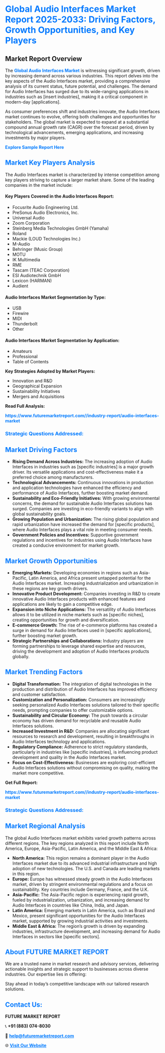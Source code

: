 <h1 style="color: #007BFF;">Global Audio Interfaces Market Report 2025-2033: Driving Factors, Growth Opportunities, and Key Players</h1>

<section id="overview">
<h2>Market Report Overview</h2>
<p>The <a href="https://www.futuremarketreport.com//industry-report/audio-interfaces-market" style="color: #007BFF; text-decoration: none;"><strong>Global Audio Interfaces Market</strong></a> is witnessing significant growth, driven by increasing demand across various industries. This report delves into the key aspects of the Audio Interfaces market, providing a comprehensive analysis of its current status, future potential, and challenges. The demand for Audio Interfaces has surged due to its wide-ranging applications in industries such as [insert industries], making it a critical component in modern-day [applications].</p>
<p>As consumer preferences shift and industries innovate, the Audio Interfaces market continues to evolve, offering both challenges and opportunities for stakeholders. The global market is expected to expand at a substantial compound annual growth rate (CAGR) over the forecast period, driven by technological advancements, emerging applications, and increasing investments by major players.</p>
</section>

<section id="overview">
<p><a href="https://www.futuremarketreport.com//request-sample/reportId=86807" style="color: #007BFF; text-decoration: none;"><strong>Explore Sample Report Here</strong></a></p>
</section>

<section id="key-players">
<h2 style="color: #007BFF;">Market Key Players Analysis</h2>
<p>The Audio Interfaces market is characterized by intense competition among key players striving to capture a larger market share. Some of the leading companies in the market include:</p>
<h4>Key Players Covered in the Audio Interfaces Report:</h4>
<ul><li>Focusrite Audio Engineering Ltd.</li><li>PreSonus Audio Electronics, Inc.</li><li>Universal Audio</li><li>Zoom Corporation</li><li>Steinberg Media Technologies GmbH (Yamaha)</li><li>Roland</li><li>Mackie (LOUD Technologies Inc.)</li><li>M-Audio</li><li>Behringer (Music Group)</li><li>MOTU</li><li>IK Multimedia</li><li>RME</li><li>Tascam (TEAC Corporation)</li><li>ESI Audiotechnik GmbH</li><li>Lexicon (HARMAN)</li><li>Audient</li></ul>
<h4>Audio Interfaces Market Segmentation by Type:</h4>
<ul><li>USB</li><li>Firewire</li><li>MIDI</li><li>Thunderbolt</li><li>Other</li></ul>

<h4>Audio Interfaces Market Segmentation by Application:</h4>
<ul><li>Amateurs</li><li>Professional</li><li>Table of Contents</li></ul>
<p><strong>Key Strategies Adopted by Market Players:</strong></p>
<ul>
<li>Innovation and R&D</li>
<li>Geographical Expansion</li>
<li>Sustainability Initiatives</li>
<li>Mergers and Acquisitions</li>
</ul>
</section>

<section>
<p><strong>Read Full Analysis: </strong></p><a href="https://www.futuremarketreport.com//industry-report/audio-interfaces-market" style="color: #007BFF; text-decoration: none;"><strong>https://www.futuremarketreport.com//industry-report/audio-interfaces-market</strong></a>
<h3 style="color: #007BFF;">Strategic Questions Addressed:</h3>
</section>

<section id="driving-factors">
<h2 style="color: #007BFF;">Market Driving Factors</h2>
<ul>
<li><strong>Rising Demand Across Industries:</strong> The increasing adoption of Audio Interfaces in industries such as [specific industries] is a major growth driver. Its versatile applications and cost-effectiveness make it a preferred choice among manufacturers.</li>
<li><strong>Technological Advancements:</strong> Continuous innovations in production and application technologies have enhanced the efficiency and performance of Audio Interfaces, further boosting market demand.</li>
<li><strong>Sustainability and Eco-Friendly Initiatives:</strong> With growing environmental concerns, the demand for sustainable Audio Interfaces solutions has surged. Companies are investing in eco-friendly variants to align with global sustainability goals.</li>
<li><strong>Growing Population and Urbanization:</strong> The rising global population and rapid urbanization have increased the demand for [specific products], where Audio Interfaces plays a vital role in meeting consumer needs.</li>
<li><strong>Government Policies and Incentives:</strong> Supportive government regulations and incentives for industries using Audio Interfaces have created a conducive environment for market growth.</li>
</ul>
</section>

<section id="growth-opportunities">
<h2 style="color: #007BFF;">Market Growth Opportunities</h2>
<ul>
<li><strong>Emerging Markets:</strong> Developing economies in regions such as Asia-Pacific, Latin America, and Africa present untapped potential for the Audio Interfaces market. Increasing industrialization and urbanization in these regions are key growth drivers.</li>
<li><strong>Innovative Product Development:</strong> Companies investing in R&D to create innovative Audio Interfaces products with enhanced features and applications are likely to gain a competitive edge.</li>
<li><strong>Expansion into Niche Applications:</strong> The versatility of Audio Interfaces allows it to be utilized in niche markets such as [specific niches], creating opportunities for growth and diversification.</li>
<li><strong>E-commerce Growth:</strong> The rise of e-commerce platforms has created a surge in demand for Audio Interfaces used in [specific applications], further boosting market growth.</li>
<li><strong>Strategic Partnerships and Collaborations:</strong> Industry players are forming partnerships to leverage shared expertise and resources, driving the development and adoption of Audio Interfaces products globally.</li>
</ul>
</section>

<section id="trending-factors">
<h2 style="color: #007BFF;">Market Trending Factors</h2>
<ul>
<li><strong>Digital Transformation:</strong> The integration of digital technologies in the production and distribution of Audio Interfaces has improved efficiency and customer satisfaction.</li>
<li><strong>Customization and Personalization:</strong> Consumers are increasingly seeking personalized Audio Interfaces solutions tailored to their specific needs, prompting companies to offer customizable options.</li>
<li><strong>Sustainability and Circular Economy:</strong> The push towards a circular economy has driven demand for recyclable and reusable Audio Interfaces solutions.</li>
<li><strong>Increased Investment in R&D:</strong> Companies are allocating significant resources to research and development, resulting in breakthroughs in Audio Interfaces technology and applications.</li>
<li><strong>Regulatory Compliance:</strong> Adherence to strict regulatory standards, particularly in industries like [specific industries], is influencing product development and quality in the Audio Interfaces market.</li>
<li><strong>Focus on Cost-Effectiveness:</strong> Businesses are exploring cost-efficient Audio Interfaces solutions without compromising on quality, making the market more competitive.</li>
</ul>
</section>

<section>
<p><strong>Get Full Report: </strong></p><a href="https://www.futuremarketreport.com//industry-report/audio-interfaces-market" style="color: #007BFF; text-decoration: none;"><strong>https://www.futuremarketreport.com//industry-report/audio-interfaces-market</strong></a>
<h3 style="color: #007BFF;">Strategic Questions Addressed:</h3>
</section>


<section id="regional-analysis">
<h2 style="color: #007BFF;">Market Regional Analysis</h2>
<p>The global Audio Interfaces market exhibits varied growth patterns across different regions. The key regions analyzed in this report include North America, Europe, Asia-Pacific, Latin America, and the Middle East & Africa:</p>
<ul>
<li><strong>North America:</strong> This region remains a dominant player in the Audio Interfaces market due to its advanced industrial infrastructure and high adoption of new technologies. The U.S. and Canada are leading markets in this region.</li>
<li><strong>Europe:</strong> Europe has witnessed steady growth in the Audio Interfaces market, driven by stringent environmental regulations and a focus on sustainability. Key countries include Germany, France, and the U.K.</li>
<li><strong>Asia-Pacific:</strong> The Asia-Pacific region is experiencing rapid growth, fueled by industrialization, urbanization, and increasing demand for Audio Interfaces in countries like China, India, and Japan.</li>
<li><strong>Latin America:</strong> Emerging markets in Latin America, such as Brazil and Mexico, present significant opportunities for the Audio Interfaces market, supported by growing industrial activities and investments.</li>
<li><strong>Middle East & Africa:</strong> The region’s growth is driven by expanding industries, infrastructure development, and increasing demand for Audio Interfaces in sectors like [specific sectors].</li>
</ul>
</section>

<footer>
<h2 style="color: #007BFF;">About FUTURE MARKET REPORT</h2>
<p>We are a trusted name in market research and advisory services, delivering actionable insights and strategic support to businesses across diverse industries. Our expertise lies in offering:</p>

<p>Stay ahead in today’s competitive landscape with our tailored research solutions.</p>

<h2 style="color: #007BFF;">Contact Us:</h2>
<p><strong>FUTURE MARKET REPORT</strong></p>
<p>📞 <strong>+91 (883) 074-8030</strong></p>
<p>📧 <strong><a href="mailto:help@futuremarketreport.com" style="color: #007BFF;">help@futuremarketreport.com</a></strong></p>
<p>🌐 <strong><a href="https://www.futuremarketreport.com/" style="color: #007BFF;">Visit Our Website</a></strong></p>
</footer>